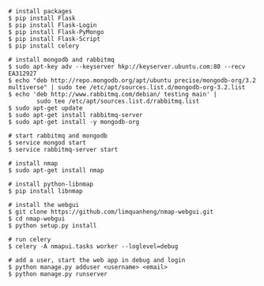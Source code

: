     # install packages
    $ pip install Flask
    $ pip install Flask-Login
    $ pip install Flask-PyMongo
    $ pip install Flask-Script
    $ pip install celery

    # install mongodb and rabbitmq
    $ sudo apt-key adv --keyserver hkp://keyserver.ubuntu.com:80 --recv EA312927
    $ echo "deb http://repo.mongodb.org/apt/ubuntu precise/mongodb-org/3.2 multiverse" | sudo tee /etc/apt/sources.list.d/mongodb-org-3.2.list
    $ echo 'deb http://www.rabbitmq.com/debian/ testing main' |
            sudo tee /etc/apt/sources.list.d/rabbitmq.list
    $ sudo apt-get update
    $ sudo apt-get install rabbitmq-server
    $ sudo apt-get install -y mongodb-org

    # start rabbitmq and mongodb
    $ service mongod start
    $ service rabbitmq-server start

    # install nmap
    $ sudo apt-get install nmap

    # install python-libnmap
    $ pip install libnmap

    # install the webgui
    $ git clone https://github.com/limquanheng/nmap-webgui.git
    $ cd nmap-webgui
    $ python setup.py install

    # run celery
    $ celery -A nmapui.tasks worker --loglevel=debug

    # add a user, start the web app in debug and login
    $ python manage.py adduser <username> <email>
    $ python manage.py runserver
